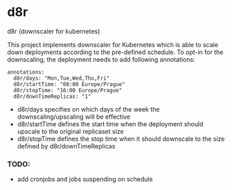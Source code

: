 # d8r
d8r (downscaler for kubernetes)

This project implements downscaler for Kubernetes which is able to scale down deployments according to the pre-defined
schedule. To opt-in for the downscaling, the deployment needs to add following annotations:

    annotations:
      d8r/days: "Mon,Tue,Wed,Thu,Fri"
      d8r/startTime: "08:00 Europe/Prague"
      d8r/stopTime: "16:00 Europe/Prague"
      d8r/downTimeReplicas: "1"

- d8r/days specifies on which days of the week the downscaling/upscaling will be effective
- d8r/startTime defines the start time when the deployment should upscale to the original replicaset size
- d8r/stopTime defines the stop time when it should downscale to the size defined by d8r/downTimeReplicas

### TODO:

- add cronjobs and jobs suspending on schedule
